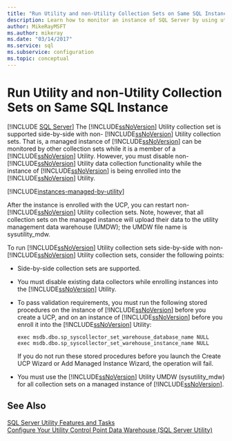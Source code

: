 ```yaml
---
title: "Run Utility and non-Utility Collection Sets on Same SQL Instance"
description: Learn how to monitor an instance of SQL Server by using utility and non-utility collection sets that work side by side. View configuration requirements.
author: MikeRayMSFT
ms.author: mikeray
ms.date: "03/14/2017"
ms.service: sql
ms.subservice: configuration
ms.topic: conceptual
---
```

# Run Utility and non-Utility Collection Sets on Same SQL Instance
 [!INCLUDE [SQL Server](../../includes/applies-to-version/sqlserver.md)]
  The [!INCLUDE[ssNoVersion](../../includes/ssnoversion-md.md)] Utility collection set is supported side-by-side with non- [!INCLUDE[ssNoVersion](../../includes/ssnoversion-md.md)] Utility collection sets. That is, a managed instance of [!INCLUDE[ssNoVersion](../../includes/ssnoversion-md.md)] can be monitored by other collection sets while it is a member of a [!INCLUDE[ssNoVersion](../../includes/ssnoversion-md.md)] Utility. However, you must disable non- [!INCLUDE[ssNoVersion](../../includes/ssnoversion-md.md)] Utility data collection functionality while the instance of [!INCLUDE[ssNoVersion](../../includes/ssnoversion-md.md)] is being enrolled into the [!INCLUDE[ssNoVersion](../../includes/ssnoversion-md.md)] Utility.  

[!INCLUDE[instances-managed-by-utility](../../includes/instances-managed-by-utility.md)]
  
 After the instance is enrolled with the UCP, you can restart non- [!INCLUDE[ssNoVersion](../../includes/ssnoversion-md.md)] Utility collection sets. Note, however, that all collection sets on the managed instance will upload their data to the utility management data warehouse (UMDW); the UMDW file name is sysutility_mdw.  
  
 To run [!INCLUDE[ssNoVersion](../../includes/ssnoversion-md.md)] Utility collection sets side-by-side with non- [!INCLUDE[ssNoVersion](../../includes/ssnoversion-md.md)] Utility collection sets, consider the following points:  
  
-   Side-by-side collection sets are supported.  
  
-   You must disable existing data collectors while enrolling instances into the [!INCLUDE[ssNoVersion](../../includes/ssnoversion-md.md)] Utility.  
  
-   To pass validation requirements, you must run the following stored procedures on the instance of [!INCLUDE[ssNoVersion](../../includes/ssnoversion-md.md)] before you create a UCP, and on an instance of [!INCLUDE[ssNoVersion](../../includes/ssnoversion-md.md)] before you enroll it into the [!INCLUDE[ssNoVersion](../../includes/ssnoversion-md.md)] Utility:  
  
    ```  
    exec msdb.dbo.sp_syscollector_set_warehouse_database_name NULL  
    exec msdb.dbo.sp_syscollector_set_warehouse_instance_name NULL  
    ```  
  
     If you do not run these stored procedures before you launch the Create UCP Wizard or Add Managed Instance Wizard, the operation will fail.  
  
-   You must use the [!INCLUDE[ssNoVersion](../../includes/ssnoversion-md.md)] Utility UMDW (sysutility_mdw) for all collection sets on a managed instance of [!INCLUDE[ssNoVersion](../../includes/ssnoversion-md.md)].  
  
## See Also  
 [SQL Server Utility Features and Tasks](../../relational-databases/manage/sql-server-utility-features-and-tasks.md)   
 [Configure Your Utility Control Point Data Warehouse &#40;SQL Server Utility&#41;](../../relational-databases/manage/configure-your-utility-control-point-data-warehouse-sql-server-utility.md)  
  
  
